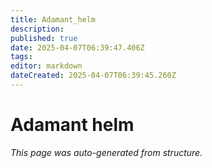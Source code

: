 ```yaml
---
title: Adamant_helm
description: 
published: true
date: 2025-04-07T06:39:47.406Z
tags: 
editor: markdown
dateCreated: 2025-04-07T06:39:45.260Z
---
```


# Adamant helm

*This page was auto-generated from structure.*